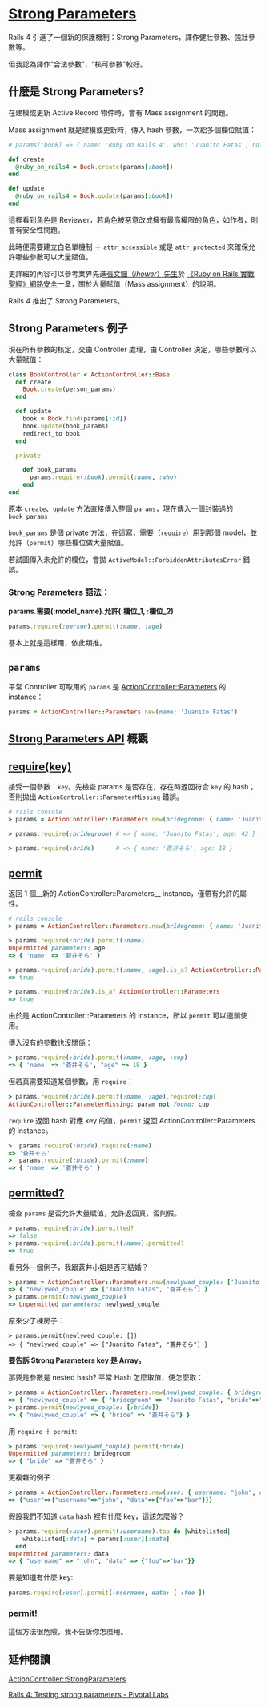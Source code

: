 # [Strong Parameters](https://github.com/rails/strong_parameters)

Rails 4 引進了一個新的保護機制：Strong Parameters，譯作健壯參數、強壯參數等。

但我認為譯作“合法參數”、“核可參數”較好。

## 什麼是 Strong Parameters?

在建模或更新 Active Record 物件時，會有 Mass assignment 的問題。

Mass assignment 就是建模或更新時，傳入 hash 參數，一次給多個欄位賦值：

```ruby
# params[:book] => { name: 'Ruby on Rails 4', who: 'Juanito Fatas', role: :reviewer }

def create
  @ruby_on_rails4 = Book.create(params[:book])
end

def update
  @ruby_on_rails4 = Book.update(params[:book])
end
```

這裡看到角色是 Reviewer，若角色被惡意改成擁有最高權限的角色，如作者，則會有安全性問題。

此時便需要建立白名單機制 ＋ `attr_accessible` 或是 `attr_protected` 來確保允許哪些參數可以大量賦值。

更詳細的內容可以參考業界先進[張文鈿（_ihower_）先生](https://ihower.tw/)於 [《Ruby on Rails 實戰聖經》網路安全](http://ihower.tw/rails3/security.html)一章，關於大量賦值（Mass assignment）的說明。

Rails 4 推出了 Strong Parameters。

## Strong Parameters 例子

現在所有參數的核定，交由 Controller 處理，由 Controller 決定，哪些參數可以大量賦值：

```ruby
class BookController < ActionController::Base
  def create
    Book.create(person_params)
  end

  def update
    book = Book.find(params[:id])
    book.update(book_params)
    redirect_to book
  end

  private

    def book_params
      params.require(:book).permit(:name, :who)
    end
end
```

原本 `create`、`update` 方法直接傳入整個 `params`，現在傳入一個封裝過的 `book_params`

`book_params` 是個 private 方法，在這寫，需要（`require`）用到那個 model，並允許（`permit`）哪些欄位做大量賦值。

若試圖傳入未允許的欄位，會拋 `ActiveModel::ForbiddenAttributesError` 錯誤。

### Strong Parameters 語法：

__params.需要(:model_name).允許(:欄位_1, :欄位_2)__

```ruby
params.require(:person).permit(:name, :age)
```

基本上就是這樣用，依此類推。

## `params`

平常 Controller 可取用的 `params` 是 [ActionController::Parameters](http://edgeapi.rubyonrails.org/classes/ActionController/Parameters.html) 的 instance：

```ruby
params = ActionController::Parameters.new(name: 'Juanito Fatas')
```

## [Strong Parameters API](http://edgeapi.rubyonrails.org/classes/ActionController/Parameters.html) 概觀

## [require(key)](http://edgeapi.rubyonrails.org/classes/ActionController/Parameters.html#method-i-require)

接受一個參數：`key`。先檢查 params 是否存在，存在時返回符合 `key` 的 hash；否則拋出 `ActionController::ParameterMissing` 錯誤。

```ruby
# rails console
> params = ActionController::Parameters.new(bridegroom: { name: 'Juanito Fatas', age: 42 }, bride: { name: '蒼井そら', age: 18 })

> params.require(:bridegroom) # => { name: 'Juanito Fatas', age: 42 }

> params.require(:bride)      # => { name: '蒼井そら', age: 18 }
```

## [permit](http://edgeapi.rubyonrails.org/classes/ActionController/Parameters.html#method-i-permit)

返回 1 個__新的 ActionController::Parameters__ instance，僅帶有允許的屬性。

```ruby
# rails console
> params = ActionController::Parameters.new(bridegroom: { name: 'Juanito Fatas', age: 42 }, bride: { name: '蒼井そら', age: 18 })

> params.require(:bride).permit(:name)
Unpermitted parameters: age
=> { 'name' => '蒼井そら' }

> params.require(:bride).permit(:name, :age).is_a? ActionController::Parameters
=> true

> params.require(:bride).is_a? ActionController::Parameters
=> true
```

由於是 ActionController::Parameters 的 instance，所以 `permit` 可以連鎖使用。

傳入沒有的參數也沒關係：

```ruby
> params.require(:bride).permit(:name, :age, :cup)
=> { 'name' => '蒼井そら', "age" => 18 }
```

但若真需要知道某個參數，用 `require`：

```ruby
> params.require(:bride).permit(:name, :age).require(:cup)
ActionController::ParameterMissing: param not found: cup
```

`require` 返回 hash 對應 key 的值，`permit` 返回 ActionController::Parameters 的 instance。

```ruby
>  params.require(:bride).require(:name)
=> '蒼井そら'
>  params.require(:bride).permit(:name)
=> { 'name' => '蒼井そら' }
```

## [permitted?](http://edgeapi.rubyonrails.org/classes/ActionController/Parameters.html#method-i-permitted-3F)

檢查 `params` 是否允許大量賦值，允許返回真，否則假。

```ruby
> params.require(:bride).permitted?
=> false
> params.require(:bride).permit(:name).permitted?
=> true
```

看另外一個例子，我跟蒼井小姐是否可結婚？

```ruby
> params = ActionController::Parameters.new(newlywed_couple: ['Juanito Fatas', '蒼井そら'])
=> { "newlywed_couple" => ["Juanito Fatas", "蒼井そら"] }
> params.permit(:newlywed_couple)
=> Unpermitted parameters: newlywed_couple
```

原來少了棟房子：

```
> params.permit(newlywed_couple: [])
=> { "newlywed_couple" => ["Juanito Fatas", "蒼井そら"] }
```

__要告訴 Strong Parameters key 是 Array。__

那要是參數是 nested hash? 平常 Hash 怎麼取值，便怎麼取：

```ruby
> params = ActionController::Parameters.new(newlywed_couple: { bridegroom: 'Juanito Fatas', bride: '蒼井そら' })
=> { "newlywed_couple" => { "bridegroom" => "Juanito Fatas", "bride"=>"蒼井そら"} }
> params.permit(newlywed_couple: [:bride])
=> { "newlywed_couple" => { "bride" => "蒼井そら"} }
```

用 `require` ＋ `permit`:

```ruby
> params.require(:newlywed_couple).permit(:bride)
Unpermitted parameters: bridegroom
=> { "bride" => "蒼井そら" }
```

更複雜的例子：

```ruby
> params = ActionController::Parameters.new(user: { username: "john", data: { foo: "bar" } })
=> {"user"=>{"username"=>"john", "data"=>{"foo"=>"bar"}}}
```

假設我們不知道 `data` hash 裡有什麼 key，這該怎麼辦？

```ruby
> params.require(:user).permit(:username).tap do |whitelisted|
    whitelisted[:data] = params[:user][:data]
  end
Unpermitted parameters: data
=> { "username" => "john", "data" => {"foo"=>"bar"}}
```

要是知道有什麼 key:

```ruby
params.require(:user).permit(:username, data: [ :foo ])
```

### [permit!](http://edgeapi.rubyonrails.org/classes/ActionController/Parameters.html#method-i-permit-21)

這個方法很危險，我不告訴你怎麼用。

## 延伸閱讀

[ActionController::StrongParameters](http://edgeapi.rubyonrails.org/classes/ActionController/StrongParameters.html)

[Rails 4: Testing strong parameters - Pivotal Labs](http://pivotallabs.com/rails-4-testing-strong-parameters/)

